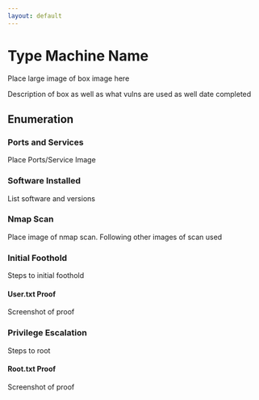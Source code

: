 ```yaml
---
layout: default
---
```


# Type Machine Name

Place large image of box image here

Description of box as well as what vulns are used as well date completed

## Enumeration
### Ports and Services
Place Ports/Service Image

### Software Installed
List software and versions

### Nmap Scan
Place image of nmap scan. Following other images of scan used

### Initial Foothold
Steps to initial foothold

#### User.txt Proof
Screenshot of proof

### Privilege Escalation
Steps to root

#### Root.txt Proof
Screenshot of proof
